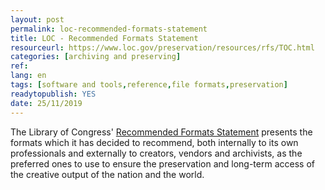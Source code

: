 ```yaml
---
layout: post 
permalink: loc-recommended-formats-statement
title: LOC - Recommended Formats Statement
resourceurl: https://www.loc.gov/preservation/resources/rfs/TOC.html
categories: [archiving and preserving]
ref: 
lang: en
tags: [software and tools,reference,file formats,preservation]
readytopublish: YES
date: 25/11/2019
---
```

The Library of Congress' [Recommended Formats Statement](https://www.loc.gov/preservation/resources/rfs/TOC.html) presents the formats which it has decided to recommend, both internally to its own professionals and externally to creators, vendors and archivists, as the preferred ones to use to ensure the preservation and long-term access of the creative output of the nation and the world.